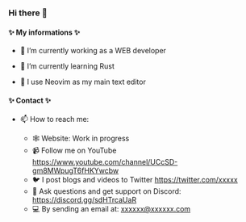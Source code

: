 ### Hi there 👋

#### ✨ My informations ✨ 


- 🔭 I’m currently working as a WEB developer
   
- 🌱 I’m currently learning Rust

- 🫥 I use Neovim as my main text editor

    
#### ✨ Contact ✨ 

- 📫 How to reach me: 

  - 🕸️ Website: Work in progress
  - 📹 Follow me on YouTube https://www.youtube.com/channel/UCcSD-gm8MWpugT6fHKYwcbw
  - 🐦 I post blogs and videos to Twitter https://twitter.com/xxxxx
  - 🔌 Ask questions and get support on Discord: https://discord.gg/sdHTrcaUaR
  - 💻 By sending an email at: xxxxxx@xxxxxx.com
